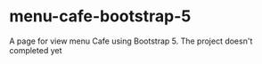 # menu-cafe-bootstrap-5
A page for view menu Cafe using Bootstrap 5. The project doesn't completed yet
